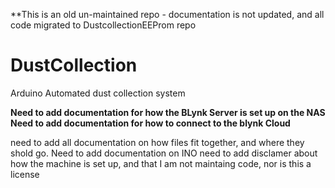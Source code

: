 **This is an old un-maintained repo - documentation is not updated, and all code migrated to DustcollectionEEProm repo

# DustCollection
Arduino Automated dust collection system


**Need to add documentation for how the BLynk Server is set up on the NAS
Need to add documentation for how to connect to the blynk Cloud**

need to add all documentation on how files fit together, and where they shold go.
Need to add documentation on INO
need to add disclamer about how the machine is set up, and that I am not maintaing code, nor is this a license

